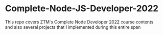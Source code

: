 # Complete-Node-JS-Developer-2022

This repo covers ZTM's Complete Node Developer 2022 course contents and also several projects that I implemented during this entire span
